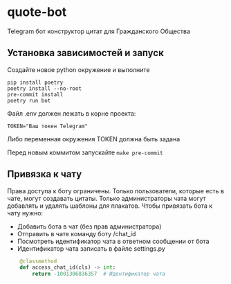 # quote-bot
Telegram бот конструктор цитат для Гражданского Общества

## Установка зависимостей и запуск

Создайте новое python окружение и выполните
```
pip install poetry
poetry install --no-root
pre-commit install
poetry run bot
```

Файл .env должен лежать в корне проекта:
```
TOKEN="Ваш токен Telegram"
```
Либо переменная окружения TOKEN должна быть задана

Перед новым коммитом запускайте `make pre-commit`

## Привязка к чату

Права доступа к боту ограничены. Только пользователи, которые есть в чате, могут создавать цитаты.
Только администраторы чата могут добавлять и удалять шаблоны для плакатов.
Чтобы привязать бота к чату нужно:
* Добавить бота в чат (без прав администратора)
* Отправить в чате команду боту /chat_id
* Посмотреть идентификатор чата в ответном сообщении от бота
* Идентификатор чата записать в файле settings.py
```python
    @classmethod
    def access_chat_id(cls) -> int:
        return -1001306836357  # Идентификатор чата
```
